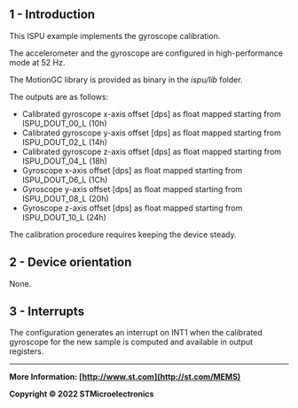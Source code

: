 ## 1 - Introduction

This ISPU example implements the gyroscope calibration.

The accelerometer and the gyroscope are configured in high-performance mode at 52 Hz.

The MotionGC library is provided as binary in the *ispu/lib* folder.

The outputs are as follows:

* Calibrated gyroscope x-axis offset [dps] as float mapped starting from ISPU_DOUT_00_L (10h)
* Calibrated gyroscope y-axis offset [dps] as float mapped starting from ISPU_DOUT_02_L (14h)
* Calibrated gyroscope z-axis offset [dps] as float mapped starting from ISPU_DOUT_04_L (18h)
* Gyroscope x-axis offset [dps] as float mapped starting from ISPU_DOUT_06_L (1Ch)
* Gyroscope y-axis offset [dps] as float mapped starting from ISPU_DOUT_08_L (20h)
* Gyroscope z-axis offset [dps] as float mapped starting from ISPU_DOUT_10_L (24h)

The calibration procedure requires keeping the device steady.


## 2 - Device orientation

None.


## 3 - Interrupts

The configuration generates an interrupt on INT1 when the calibrated gyroscope for the new sample is computed and available in output registers.

------

**More Information: [http://www.st.com](http://st.com/MEMS)**

**Copyright © 2022 STMicroelectronics**
